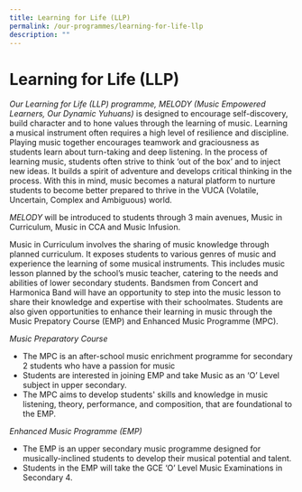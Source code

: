 ```yaml
---
title: Learning for Life (LLP)
permalink: /our-programmes/learning-for-life-llp
description: ""
---
```

# **Learning for Life (LLP)**

_Our Learning for Life (LLP) programme, MELODY (Music Empowered Learners, Our Dynamic Yuhuans)_ is designed to encourage self-discovery, build character and to hone values through the learning of music. Learning a musical instrument often requires a high level of resilience and discipline. Playing music together encourages teamwork and graciousness as students learn about turn-taking and deep listening. In the process of learning music, students often strive to think ‘out of the box’ and to inject new ideas. It builds a spirit of adventure and develops critical thinking in the process. With this in mind, music becomes a natural platform to nurture students to become better prepared to thrive in the VUCA (Volatile, Uncertain, Complex and Ambiguous) world. 

_MELODY_ will be introduced to students through 3 main avenues, Music in Curriculum, Music in CCA and Music Infusion.

Music in Curriculum involves the sharing of music knowledge through planned curriculum. It exposes students to various genres of music and experience the learning of some musical instruments. This includes music lesson planned by the school’s music teacher, catering to the needs and abilities of lower secondary students. Bandsmen from Concert and Harmonica Band will have an opportunity to step into the music lesson to share their knowledge and expertise with their schoolmates. Students are also given opportunities to enhance their learning in music through the Music Prepatory Course (EMP) and Enhanced Music Programme (MPC).

_Music Preparatory Course_ 

*   The MPC is an after-school music enrichment programme for secondary 2 students who have a passion for music 
*   Students are interested in joining EMP and take Music as an ‘O’ Level subject in upper secondary. 
*   The MPC aims to develop students' skills and knowledge in music listening, theory, performance, and composition, that are foundational to the EMP.

_Enhanced Music Programme (EMP)_ 

*   The EMP is an upper secondary music programme designed for musically-inclined students to develop their musical potential and talent.
*   Students in the EMP will take the GCE ‘O’ Level Music Examinations in Secondary 4.
